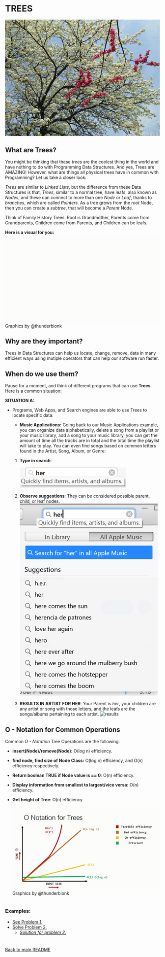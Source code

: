 # TREES
![Trees](/IMAGES/TREE/treesmain.jpg)

<h2>What are Trees?</h2>

You might be thinking that these trees are the coolest thing in the world and have nothing to do with Programming Data Structures. And yes, Trees are AMAZING! However, what are things all physical trees have in common with Programming? Let us take a closer look:

*Trees* are similar to *Linked Lists*, but the difference from these Data Structures is that, *Trees*, similar to a normal tree, have leafs, also known as *Nodes*, and these can connect to more than one *Node* or *Leaf*, thanks to *branches*, which are called *Pointers*. As a tree grows from the *root* Node, then you can create a *subtree*, that will become a *Parent* Node.

Think of Family History Trees: Root is Grandmother, Parents come from Grandparents, Children come from Parents, and Children can be leafs.

**Here is a visual for you:**
![Binary Trees](/IMAGES/TREE/Tree_struct.gif)
<h9> Graphics by @thunderbionk </h9>


<h2>Why are they important?</h2>

Trees in Data Structures can help us locate, change, remove, data in many efficient ways using mutiple operators that can help our software run faster.

<h2>When do we use them?</h2>

Pause for a moment, and think of different programs that can use **Trees**. Here is a common situation:

**SITUATION A:**

- Programs, Web Apps, and Search engines are able to use Trees to locate specific data:
    * **Music Applications:** Going back to our Music Applications example, you can organize data alphabetically, delete a song from a playlist or your music library, add a song to your music library, you can get the amount of time all the tracks are in total and the total time the playlist will take to play. You can even find songs based on common letters found in the Artist, Song, Album, or Genre:

    1.  **Type in search**:

        ![bar](/IMAGES/TREE/search_bar.png)

    2.  **Observe suggestions**: They can be considered possible parent, child, or leaf nodes.
    ![bar](/IMAGES/TREE/search.png)

    3. **RESULTS IN ARTIST FOR HER**: Your Parent is *her*, your children are any artist or song with those letters, and the leafs are the songs/albums pertaining to each artist. 
    ![results](/IMAGES/TREE/search.gif)

<h2> O - Notation for Common Operations </h2>

Common *O - Notation* Tree Operations are the following:

- **insert(Node)/remove(Node):** O(log n) efficiency.
- **find node, find size of Node Class:** O(log n) efficiency, and O(n) efficiency respectively.
- **Return boolean TRUE if Node value is == 0**: O(n) efficiency.

- **Display information from smallest to largest/vice versa:** O(n) efficiency.
- **Get height of Tree**: O(n) efficiency.

    ![tree O](/IMAGES/TREE/O_tree.gif)
<h9> Graphics by @thunderbionk </h9>


# <h3> Examples:</h3>

- [See Problem 1.](2.TREE_PROBLEM_1.py)
- [Solve Problem 2.](3.TREE_PROBLEM_2.py)
    - [*Solution for problem 2.*](4.SOLUTION_PROBLEM_2.py)

#
[Back to main README](../README.md)